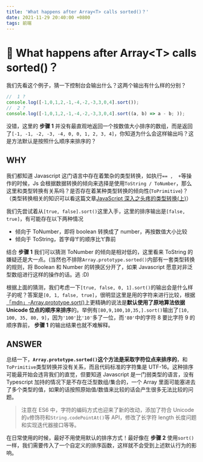 ```yaml
---
title: 'What happens after Array<T> calls sorted()？'
date: 2021-11-29 20:40:00 +0800
tags: 前端
---
```


# 🤔 What happens after Array\<T\> calls sorted()？

我们先看这个例子，猜一下控制台会输出什么？这两个输出有什么样的分别？

```typescript
//	1 ?
console.log([-1,0,1,2,-1,-4,-2,-3,3,0,4].sort());
//	2 ?
console.log([-1,0,1,2,-1,-4,-2,-3,3,0,4].sort((a, b) => a - b; ));
```

没错，这里的 **步骤 1** 并没有最直观地返回一个按数值大小排序的数组，而是返回了`[-1, -1, -2, -3, -4, 0, 0, 1, 2, 3, 4]`，你知道为什么会这样输出吗？这是方法默认是按照什么顺序来排序的？

## WHY

我们都知道 Javascript 这门语言中存在着繁杂的类型转换，如执行`== ,  +`等操作的时候，Js 会根据数据转换的倾向来选择是使用`ToString / ToNumber`，那么这里和类型转换有关系吗？是否存在着某种类型转换的倾向性(`ToPrimitive`)？（类型转换相关的知识可以看这篇文章[JavaScript 深入之头疼的类型转换(上)](https://github.com/mqyqingfeng/Blog/issues/159)）

我们先尝试着从`[true, false].sort()`这里入手，这里的排序输出是`[false, true]`，有可能存在以下两种情况

- 倾向于 ToNumber，即将 boolean 转换成了 number，再按数值大小比较
- 倾向于 ToString，首字母‘f’的顺序比‘t’靠前

结合 **步骤 1** 我们可以猜测 ToNumber 的倾向是相对低的，这里看来 ToString 的嫌疑还是大一点。(当然也不排除`Array.prototype.sorted()`内部有一套类型转换的规则，将 Boolean 和 Number 的转换区分开了，如果 Javascript 愿意对非泛型数组进行这样的操作的话。逃 :D)

根据上面的猜测，我们考虑一下`[true, false, 0, 1].sort()`的输出会是什么样子的呢？答案是`[0, 1, false, true]`，很明显这里是用的字符来进行比较，根据[「mdn」-Array.prototype.sort()](https://developer.mozilla.org/zh-CN/docs/Web/JavaScript/Reference/Global_Objects/Array/sort)上更精确的说法是**默认使用了原地算法依据 Unicode 位点的顺序来排序**的。举例有`[80,9,100,10,35,].sort()`输出了`[10, 100, 35, 80, 9]`，因为`'100'`比`'10'`多了一位，而`'80'`中的字符 8 要比字符 9 的顺序靠前， **步骤 1** 的输出结果也就不难解释。

## ANSWER

总结一下，**`Array.prototype.sorted()`这个方法是采取字符位点来排序的**，和`ToPrimitive`类型转换并没有关系，而且代码标准的字符集是 UTF-16。这种排序可能最开始会违背我们的直觉，但要知道 Javascript 是一门弱类型的语言，没有 Typescript 加持的情况下是不存在泛型数组/集合的，一个 Array 里面可能塞进去了多个类型的值，如果的话按照原始值/数值来比较的话会产生很多无法比较的问题。

> 注意在 ES6 中，字符的编码方式也迎来了新的改动，添加了符合 Unicode 的`u`修饰符和`String.codePointAt()`等 API，修改了长字符 length 长度问题和实现迭代器接口等等。

在日常使用的时候，最好不用使用默认的排序方式！最好像在 **步骤 2** 使用`sort()`一样，我们需要传入了一个自定义的排序函数，这样就不会受到上述默认行为的影响。
